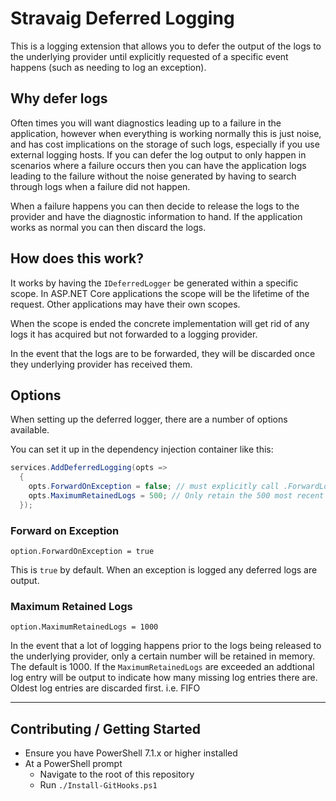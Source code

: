 # Stravaig Deferred Logging

This is a logging extension that allows you to defer the output of the logs to the underlying provider until explicitly requested of a specific event happens (such as needing to log an exception).

## Why defer logs

Often times you will want diagnostics leading up to a failure in the application, however when everything is working normally this is just noise, and has cost implications on the storage of such logs, especially if you use external logging hosts. If you can defer the log output to only happen in scenarios where a failure occurs then you can have the application logs leading to the failure without the noise generated by having to search through logs when a failure did not happen.

When a failure happens you can then decide to release the logs to the provider and have the diagnostic information to hand. If the application works as normal you can then discard the logs.

## How does this work?

It works by having the `IDeferredLogger` be generated within a specific scope. In ASP.NET Core applications the scope will be the lifetime of the request. Other applications may have their own scopes.

When the scope is ended the concrete implementation will get rid of any logs it has acquired but not forwarded to a logging provider.

In the event that the logs are to be forwarded, they will be discarded once they underlying provider has received them.

## Options

When setting up the deferred logger, there are a number of options available.

You can set it up in the dependency injection container like this:

```csharp
services.AddDeferredLogging(opts =>
  {
    opts.ForwardOnException = false; // must explicitly call .ForwardLogs()
    opts.MaximumRetainedLogs = 500; // Only retain the 500 most recent logs.
  });
```

### Forward on Exception

`option.ForwardOnException = true`

This is `true` by default. When an exception is logged any deferred logs are output.

### Maximum Retained Logs

`option.MaximumRetainedLogs = 1000`

In the event that a lot of logging happens prior to the logs being released to the underlying provider, only a certain number will be retained in memory. The default is 1000. If the `MaximumRetainedLogs` are exceeded an addtional log entry will be output to indicate how many missing log entries there are. Oldest log entries are discarded first. i.e. FIFO

---

## Contributing / Getting Started

* Ensure you have PowerShell 7.1.x or higher installed
* At a PowerShell prompt
    * Navigate to the root of this repository
    * Run `./Install-GitHooks.ps1`
